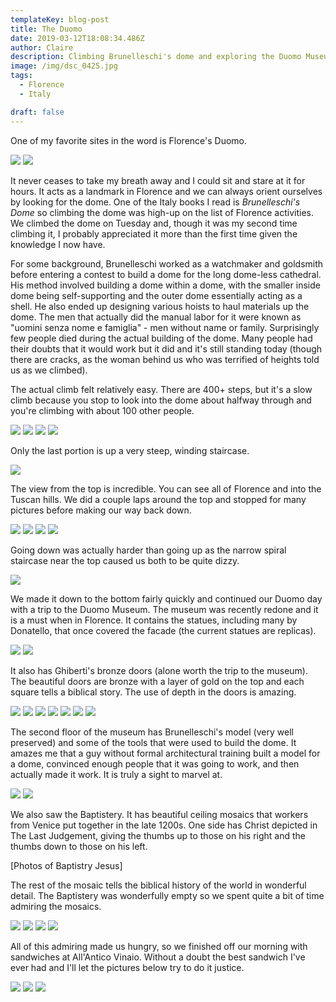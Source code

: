 ```yaml
---
templateKey: blog-post
title: The Duomo
date: 2019-03-12T18:08:34.486Z
author: Claire
description: Climbing Brunelleschi's dome and exploring the Duomo Museum.
image: /img/dsc_0425.jpg
tags:
  - Florence
  - Italy

draft: false
---
```


One of my favorite sites in the word is Florence's Duomo. 

![](/img/florence/doomoOutside1.jpg)
![](/img/florence/doomoOutside2.jpg)

It never ceases to take my breath away and I could sit and stare at it for hours.  It acts as a landmark in Florence and we can always orient ourselves by looking for the dome.  One of the Italy books I read is _Brunelleschi's Dome_ so climbing the dome was high-up on the list of Florence activities.  We climbed the dome on Tuesday and, though it was my second time climbing it, I probably appreciated it more than the first time given the knowledge I now have.  

For some background, Brunelleschi worked as a watchmaker and goldsmith before entering a contest to build a dome for the long dome-less cathedral.  His method involved building a dome within a dome, with the smaller inside dome being self-supporting and the outer dome essentially acting as a shell.  He also ended up designing various hoists to haul materials up the dome.  The men that actually did the manual labor for it were known as "uomini senza nome e famiglia" - men without name or family.  Surprisingly few people died during the actual building of the dome.  Many people had their doubts that it would work but it did and it's still standing today (though there are cracks, as the woman behind us who was terrified of heights told us as we climbed).

The actual climb felt relatively easy.  There are 400+ steps, but it's a slow climb because you stop to look into the dome about halfway through and you're climbing with about 100 other people. 

![](/img/florence/insideDoomoCieling.jpg)
![](/img/florence/insideDoomoHeaven.jpg)
![](/img/florence/insideDoomoHellScene.jpg)
![](/img/florence/insideDoomoWalk.jpg)

Only the last portion is up a very steep, winding staircase.  

![](/img/florence/climbingDoomo1.jpg)

The view from the top is incredible.  You can see all of Florence and into the Tuscan hills.  We did a couple laps around the top and stopped for many pictures before making our way back down.

![](/img/florence/topOfDoomo1.jpg)
![](/img/florence/topOfDoomo2.jpg)
![](/img/florence/topOfDoomo3.jpg)
![](/img/florence/topOfDoomoBahbes.jpg)

Going down was actually harder than going up as the narrow spiral staircase near the top caused us both to be quite dizzy. 

![](/img/florence/doomoSpiralDown.jpg)

We made it down to the bottom fairly quickly and continued our Duomo day with a trip to the Duomo Museum.  The museum was recently redone and it is a must when in Florence.  It contains the statues, including many by Donatello, that once covered the facade (the current statues are replicas).

![](/img/florence/doomoMuseumRelief.jpg)
![](/img/florence/doomoMuseumRelief2.jpg)

It also has Ghiberti's bronze doors (alone worth the trip to the museum).  The beautiful doors are bronze with a layer of gold on the top and each square tells a biblical story.  The use of depth in the doors is amazing.  

![](/img/florence/doomoGoldDoor1.jpg)
![](/img/florence/doomoGoldDoor2.jpg)
![](/img/florence/doomoGoldDoor3.jpg)
![](/img/florence/doomoGoldDoor4.jpg)
![](/img/florence/doomoGoldDoor5.jpg)
![](/img/florence/doomoGoldDoor6.jpg)
![](/img/florence/doomoGoldDoor7.jpg)

The second floor of the museum has Brunelleschi's model (very well preserved) and some of the tools that were used to build the dome.  It amazes me that a guy without formal architectural training built a model for a dome, convinced enough people that it was going to work, and then actually made it work.  It is truly a sight to marvel at.

![](/img/florence/doomoBrunelesciBust.jpg)
![](/img/florence/doomoBrunelesciModel.jpg)

We also saw the Baptistery.  It has beautiful ceiling mosaics that workers from Venice put together in the late 1200s.  One side has Christ depicted in The Last Judgement, giving the thumbs up to those on his right and the thumbs down to those on his left.

[Photos of Baptistry Jesus]

The rest of the mosaic tells the biblical history of the world in wonderful detail.  The Baptistery was wonderfully empty so we spent quite a bit of time admiring the mosaics.

![](/img/florence/baptestryCeiling1.jpg)
![](/img/florence/baptestryCeiling2.jpg)
![](/img/florence/baptestryCeiling3.jpg)
![](/img/florence/baptestryCeiling4.jpg)

All of this admiring made us hungry, so we finished off our morning with sandwiches at All'Antico Vinaio.  Without a doubt the best sandwich I've ever had and I'll let the pictures below try to do it justice.

![](/img/florence/sandwichLine.jpg)
![](/img/florence/sandwichAndClaire.jpg)
![](/img/florence/sandwichNates.jpg)
